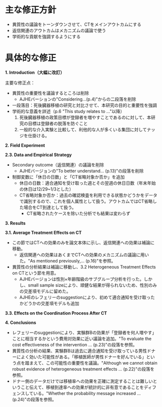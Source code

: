# 主な修正方針

- 異質性の議論をトーンダウンさせて、CTをメインアウトカムにする
- 返信関連のアウトカムはメカニズムの議論で使う
- 学術的な貢献を強調するようにする

# 具体的な修正

**1. Introduction（大幅に改訂）**

主要な修正点：

- 異質性の重要性を議論するところは削除
  - AJHEバーションの"Considering...(p.4)"からの二段落を削除
- 一段落目：死後臓器移植の研究と対比させて、本研究の目的と重要性を強調
- 学術的な意義を詳述（p.6 "This study relates to ..."以降）
    1. 死後臓器移植の政策目標が登録者を増やすことであるのに対して、本研究の目標は登録者の脱落を防ぐこと
    1. 一般的な介入実験と比較して、利他的な人が多くいる集団に対してナッジを仕掛ける。

**2. Field Experiment**

**2.3. Data and Empirical Strategy**

- Secondary outcome（返信関連）の議論を削除
  - AJHEバージョンの"To better understand... (p.13)"の段落を削除
- 制御変数に「休日の日数」と「CT省略対象か否か」を追加
  - 休日の日数：適合通知を受け取った週とその翌週の休日日数（年末年始の休日は12/29~1/3とした）
  - CT省略対象か否か：過去の確認検査を利用できる状態かどうかをデータで識別するので、これを個人属性として扱う。アウトカムではCT省略した場合をCT到達として扱う。
    - CT省略されたケースを除いた分析でも結果は変わらず

**3. Results**

**3.1. Average Treatment Effects on CT**

- この節ではCTへの効果のみを論文本体に示し、返信関連への効果は補論に移動。
  - 返信関連への効果はあくまでCTへの効果のメカニズムの議論に用いた。"As mentioned previously,... (p.16)"を参照。
- 異質性の分析結果は補論に移動し、3.2 Heterogeneous Treatment Effects on CTという節を用意。
  - AJHEバージョンは性別×年齢階級のサブグループ分析を行った。しかし、small sample sizeにより、頑健な結果が得られないため、性別のみの交差項モデルに留めた。
  - AJHEのレフェリーのsuggestionにより、初めて適合通知を受け取ったかどうかの交差項モデルも追加

**3.3. Effects on the Coordination Process After CT**

**4. Conclusions**

- レフェリーのsuggestionにより、実験群Bの効果が「登録者を何人増やす」ことに相当するかという費用対効果に近い議論を追加。"To evaluate the cost effectiveness of the intervention ... (p.23)"の段落を参照。
- 異質性の分析の結果、実験群Bは過去に適合通知を受け取っている男性ドナーによく効いた可能性がある。「移植医師が男性ドナーを好んでいる」という点を踏まえて、この可能性の重要性を議論。"Although we cannot obtain robust evidence of heterogeneous treatment effects ... (p.22)"の段落を参照。
- ドナー側のデータだけでは移植率への効果を正確に測定することは難しいということ伝えて、移植到達率への効果が統計的に非有意であることをディフェンスしている。"Whether the probability message increased ... (p.24)"の段落を参照。
